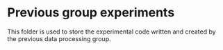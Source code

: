 # Previous group experiments

This folder is used to store the experimental 
code written and created by the previous data processing group.

